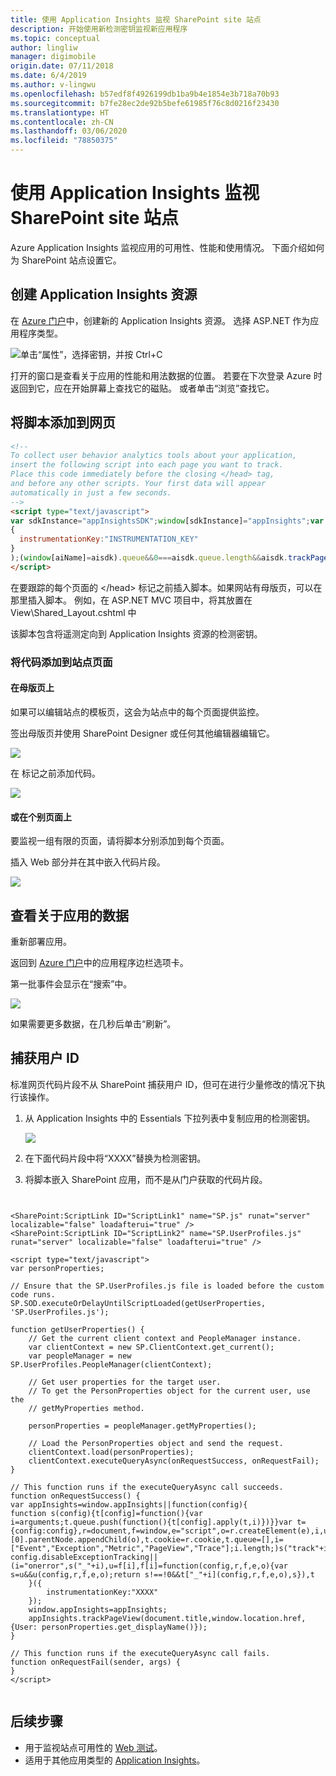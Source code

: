 ```yaml
---
title: 使用 Application Insights 监视 SharePoint site 站点
description: 开始使用新检测密钥监视新应用程序
ms.topic: conceptual
author: lingliw
manager: digimobile
origin.date: 07/11/2018
ms.date: 6/4/2019
ms.author: v-lingwu
ms.openlocfilehash: b57edf8f4926199db1ba9b4e1854e3b718a70b93
ms.sourcegitcommit: b7fe28ec2de92b5befe61985f76c8d0216f23430
ms.translationtype: HT
ms.contentlocale: zh-CN
ms.lasthandoff: 03/06/2020
ms.locfileid: "78850375"
---
```

# <a name="monitor-a-sharepoint-site-with-application-insights"></a>使用 Application Insights 监视 SharePoint site 站点
Azure Application Insights 监视应用的可用性、性能和使用情况。 下面介绍如何为 SharePoint 站点设置它。

## <a name="create-an-application-insights-resource"></a>创建 Application Insights 资源
在 [Azure 门户](https://portal.azure.cn)中，创建新的 Application Insights 资源。 选择 ASP.NET 作为应用程序类型。

![单击“属性”，选择密钥，并按 Ctrl+C](./media/sharepoint/001.png)

打开的窗口是查看关于应用的性能和用法数据的位置。 若要在下次登录 Azure 时返回到它，应在开始屏幕上查找它的磁贴。 或者单击“浏览”查找它。

## <a name="add-the-script-to-your-web-pages"></a>将脚本添加到网页

```HTML
<!-- 
To collect user behavior analytics tools about your application, 
insert the following script into each page you want to track.
Place this code immediately before the closing </head> tag,
and before any other scripts. Your first data will appear 
automatically in just a few seconds.
-->
<script type="text/javascript">
var sdkInstance="appInsightsSDK";window[sdkInstance]="appInsights";var aiName=window[sdkInstance],aisdk=window[aiName]||function(n){var o={config:n,initialize:!0},t=document,e=window,i="script";setTimeout(function(){var e=t.createElement(i);e.src=n.url||"https://az416426.vo.msecnd.net/scripts/b/ai.2.min.js",t.getElementsByTagName(i)[0].parentNode.appendChild(e)});try{o.cookie=t.cookie}catch(e){}function a(n){o[n]=function(){var e=arguments;o.queue.push(function(){o[n].apply(o,e)})}}o.queue=[],o.version=2;for(var s=["Event","PageView","Exception","Trace","DependencyData","Metric","PageViewPerformance"];s.length;)a("track"+s.pop());var r="Track",c=r+"Page";a("start"+c),a("stop"+c);var u=r+"Event";if(a("start"+u),a("stop"+u),a("addTelemetryInitializer"),a("setAuthenticatedUserContext"),a("clearAuthenticatedUserContext"),a("flush"),o.SeverityLevel={Verbose:0,Information:1,Warning:2,Error:3,Critical:4},!(!0===n.disableExceptionTracking||n.extensionConfig&&n.extensionConfig.ApplicationInsightsAnalytics&&!0===n.extensionConfig.ApplicationInsightsAnalytics.disableExceptionTracking)){a("_"+(s="onerror"));var p=e[s];e[s]=function(e,n,t,i,a){var r=p&&p(e,n,t,i,a);return!0!==r&&o["_"+s]({message:e,url:n,lineNumber:t,columnNumber:i,error:a}),r},n.autoExceptionInstrumented=!0}return o}(
{
  instrumentationKey:"INSTRUMENTATION_KEY"
}
);(window[aiName]=aisdk).queue&&0===aisdk.queue.length&&aisdk.trackPageView({});
</script>
```

在要跟踪的每个页面的 &lt;/head&gt; 标记之前插入脚本。如果网站有母版页，可以在那里插入脚本。 例如，在 ASP.NET MVC 项目中，将其放置在 View\Shared\_Layout.cshtml 中

该脚本包含将遥测定向到 Application Insights 资源的检测密钥。

### <a name="add-the-code-to-your-site-pages"></a>将代码添加到站点页面
#### <a name="on-the-master-page"></a>在母版页上
如果可以编辑站点的模板页，这会为站点中的每个页面提供监控。

签出母版页并使用 SharePoint Designer 或任何其他编辑器编辑它。

![](./media/sharepoint/03-master.png)

在 </head> 标记之前添加代码。 

![](./media/sharepoint/04-code.png)

#### <a name="or-on-individual-pages"></a>或在个别页面上
要监视一组有限的页面，请将脚本分别添加到每个页面。 

插入 Web 部分并在其中嵌入代码片段。

![](./media/sharepoint/05-page.png)

## <a name="view-data-about-your-app"></a>查看关于应用的数据
重新部署应用。

返回到 [Azure 门户](https://portal.azure.cn)中的应用程序边栏选项卡。

第一批事件会显示在“搜索”中。 

![](./media/sharepoint/09-search.png)

如果需要更多数据，在几秒后单击“刷新”。

## <a name="capturing-user-id"></a>捕获用户 ID
标准网页代码片段不从 SharePoint 捕获用户 ID，但可在进行少量修改的情况下执行该操作。

1. 从 Application Insights 中的 Essentials 下拉列表中复制应用的检测密钥。 

    ![](./media/sharepoint/02-props.png)

1. 在下面代码片段中将“XXXX”替换为检测密钥。 
2. 将脚本嵌入 SharePoint 应用，而不是从门户获取的代码片段。

```


<SharePoint:ScriptLink ID="ScriptLink1" name="SP.js" runat="server" localizable="false" loadafterui="true" /> 
<SharePoint:ScriptLink ID="ScriptLink2" name="SP.UserProfiles.js" runat="server" localizable="false" loadafterui="true" /> 

<script type="text/javascript"> 
var personProperties; 

// Ensure that the SP.UserProfiles.js file is loaded before the custom code runs. 
SP.SOD.executeOrDelayUntilScriptLoaded(getUserProperties, 'SP.UserProfiles.js'); 

function getUserProperties() { 
    // Get the current client context and PeopleManager instance. 
    var clientContext = new SP.ClientContext.get_current(); 
    var peopleManager = new SP.UserProfiles.PeopleManager(clientContext); 

    // Get user properties for the target user. 
    // To get the PersonProperties object for the current user, use the 
    // getMyProperties method. 

    personProperties = peopleManager.getMyProperties(); 

    // Load the PersonProperties object and send the request. 
    clientContext.load(personProperties); 
    clientContext.executeQueryAsync(onRequestSuccess, onRequestFail); 
} 

// This function runs if the executeQueryAsync call succeeds. 
function onRequestSuccess() { 
var appInsights=window.appInsights||function(config){
function s(config){t[config]=function(){var i=arguments;t.queue.push(function(){t[config].apply(t,i)})}}var t={config:config},r=document,f=window,e="script",o=r.createElement(e),i,u;for(o.src=config.url||"//az416426.vo.msecnd.net/scripts/a/ai.0.js",r.getElementsByTagName(e)[0].parentNode.appendChild(o),t.cookie=r.cookie,t.queue=[],i=["Event","Exception","Metric","PageView","Trace"];i.length;)s("track"+i.pop());return config.disableExceptionTracking||(i="onerror",s("_"+i),u=f[i],f[i]=function(config,r,f,e,o){var s=u&&u(config,r,f,e,o);return s!==!0&&t["_"+i](config,r,f,e,o),s}),t
    }({
        instrumentationKey:"XXXX"
    });
    window.appInsights=appInsights;
    appInsights.trackPageView(document.title,window.location.href, {User: personProperties.get_displayName()});
} 

// This function runs if the executeQueryAsync call fails. 
function onRequestFail(sender, args) { 
} 
</script> 


```



## <a name="next-steps"></a>后续步骤
* 用于监视站点可用性的 [Web 测试](../../azure-monitor/app/monitor-web-app-availability.md)。
* 适用于其他应用类型的 [Application Insights](../../azure-monitor/app/app-insights-overview.md)。

<!--Link references-->






